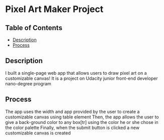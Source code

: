 # Pixel Art Maker Project
## Table of Contents

* [Description](#Description)
* [Process](#Process)

## Description

I built a single-page web app that allows users to draw pixel art on a customizable canvas!
It is a project on Udacity junior front-end developer nano-degree program

## Process
The app uses the width and app provided by the user to create a customizable canvas using table element 
Then, the app allows the user to give a back-ground color to any box[tr] using the color he or she chose in the color palette
Finally, when the submit button is clicked a new customizable canvas is created